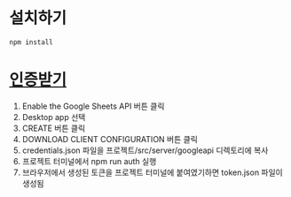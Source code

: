 # 설치하기

```
npm install
```


# [인증받기](https://developers.google.com/sheets/api/quickstart/nodejs)
1. Enable the Google Sheets API 버튼 클릭
2. Desktop app 선택
3. CREATE 버튼 클릭
4. DOWNLOAD CLIENT CONFIGURATION 버튼 클릭
5. credentials.json 파일을 프로젝트/src/server/googleapi 디렉토리에 복사
6. 프로젝트 터미널에서 npm run auth 실행
7. 브라우저에서 생성된 토큰을 프로젝트 터미널에 붙여였기하면 token.json 파일이 생성됨
